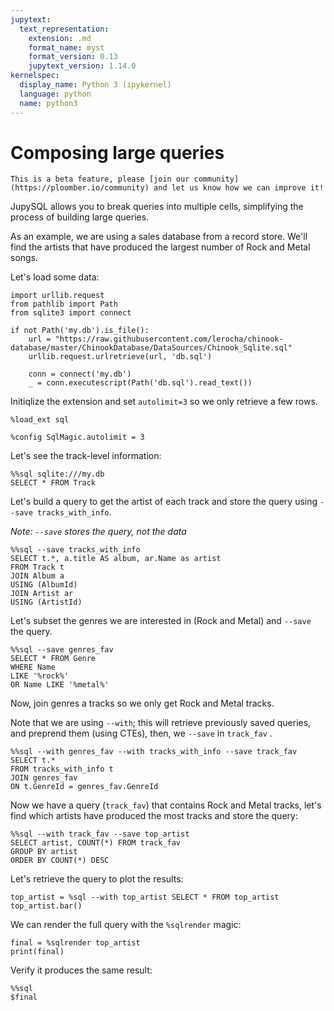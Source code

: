 ```yaml
---
jupytext:
  text_representation:
    extension: .md
    format_name: myst
    format_version: 0.13
    jupytext_version: 1.14.0
kernelspec:
  display_name: Python 3 (ipykernel)
  language: python
  name: python3
---
```


# Composing large queries

```{note}
This is a beta feature, please [join our community](https://ploomber.io/community) and let us know how we can improve it!
```

JupySQL allows you to break queries into multiple cells, simplifying the process of building large queries.

As an example, we are using a sales database from a record store. We'll find the artists that have produced the largest number of Rock and Metal songs.

Let's load some data:

```{code-cell} ipython3
import urllib.request
from pathlib import Path
from sqlite3 import connect

if not Path('my.db').is_file():
    url = "https://raw.githubusercontent.com/lerocha/chinook-database/master/ChinookDatabase/DataSources/Chinook_Sqlite.sql"
    urllib.request.urlretrieve(url, 'db.sql')

    conn = connect('my.db')
    _ = conn.executescript(Path('db.sql').read_text())
```

Initiqlize the extension and set `autolimit=3` so we only retrieve a few rows.

```{code-cell} ipython3
%load_ext sql
```

```{code-cell} ipython3
%config SqlMagic.autolimit = 3
```

Let's see the track-level information:

```{code-cell} ipython3
%%sql sqlite:///my.db
SELECT * FROM Track
```

Let's build a query to get the artist of each track and store the query using `--save tracks_with_info`.

*Note: `--save` stores the query, not the data*

```{code-cell} ipython3
%%sql --save tracks_with_info
SELECT t.*, a.title AS album, ar.Name as artist
FROM Track t
JOIN Album a
USING (AlbumId)
JOIN Artist ar
USING (ArtistId)
```

Let's subset the genres we are interested in (Rock and Metal) and `--save` the query.

```{code-cell} ipython3
%%sql --save genres_fav
SELECT * FROM Genre
WHERE Name
LIKE '%rock%'
OR Name LIKE '%metal%' 
```

Now, join genres a tracks so we only get Rock and Metal tracks. 

Note that we are using `--with`; this will retrieve previously saved queries, and preprend them (using CTEs), then, we `--save` in `track_fav` .

```{code-cell} ipython3
%%sql --with genres_fav --with tracks_with_info --save track_fav
SELECT t.*
FROM tracks_with_info t
JOIN genres_fav
ON t.GenreId = genres_fav.GenreId
```

Now we have a query (`track_fav`) that contains Rock and Metal tracks, let's find which artists have produced the most tracks and store the query:

```{code-cell} ipython3
%%sql --with track_fav --save top_artist
SELECT artist, COUNT(*) FROM track_fav
GROUP BY artist
ORDER BY COUNT(*) DESC
```

Let's retrieve the query to plot the results:

```{code-cell} ipython3
top_artist = %sql --with top_artist SELECT * FROM top_artist
top_artist.bar()
```

We can render the full query with the `%sqlrender` magic:

```{code-cell} ipython3
final = %sqlrender top_artist
print(final)
```

Verify it produces the same result:

```{code-cell} ipython3
%%sql
$final
```
